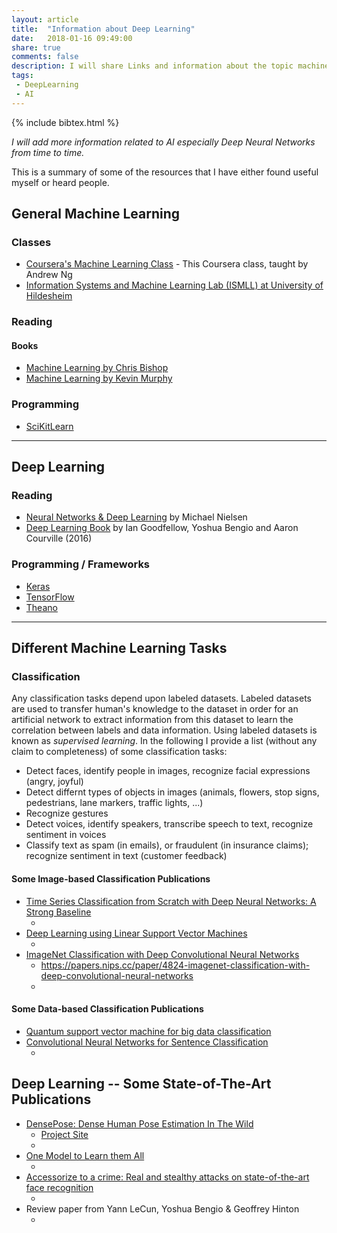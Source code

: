```yaml
---
layout: article
title:  "Information about Deep Learning"
date:   2018-01-16 09:49:00
share: true
comments: false
description: I will share Links and information about the topic machine learning.
tags:
 - DeepLearning
 - AI
---
```


{% include bibtex.html %}
<bibtex src="{{ site.url }}/bibtex/DeepLearning.bib"></bibtex>

*I will add more information related to AI especially Deep Neural Networks from time to time.*


This is a summary of some of the resources that I have either found useful myself or heard people.

## General Machine Learning

### Classes

* [Coursera's Machine Learning Class](https://www.coursera.org/learn/machine-learning "Coursera's Machine Learning Class") - This Coursera class, taught by Andrew Ng
* [Information Systems and Machine Learning Lab (ISMLL) at University of Hildesheim](https://www.ismll.uni-hildesheim.de/lehre/ml2-17s/script/index_en.html "Information Systems and Machine Learning Lab (ISMLL) at University of Hildesheim")

### Reading

#### Books

* [Machine Learning by Chris Bishop](http://www.springer.com/gb/book/9780387310732)
* [Machine Learning by Kevin Murphy](https://mitpress.mit.edu/books/machine-learning-0)

### Programming

* [SciKitLearn](http://scikit-learn.org/stable/ "SciKitLearn")

<hr>

## Deep Learning

### Reading

* [Neural Networks & Deep Learning](http://neuralnetworksanddeeplearning.com/ "Neural Networks & Deep Learning") by Michael Nielsen
* [Deep Learning Book](http://www.deeplearningbook.org/ "Deep Learning Book") by Ian Goodfellow, Yoshua Bengio and Aaron Courville (2016)

### Programming / Frameworks

* [Keras](https://keras.io/ "Keras")
* [TensorFlow](https://www.tensorflow.org/ "TensorFlow")
* [Theano](http://www.deeplearning.net/software/theano/ "Theano")

<hr>

## Different Machine Learning Tasks

### Classification

Any classification tasks depend upon labeled datasets. 
Labeled datasets are used to transfer human's knowledge to the dataset in order for an artificial network to extract information from this dataset to learn the correlation between labels and data information.
Using labeled datasets is known as *supervised learning*. In the following I provide a list (without any claim to completeness) of some classification tasks:

* Detect faces, identify people in images, recognize facial expressions (angry, joyful)
* Detect differnt types of objects in images (animals, flowers, stop signs, pedestrians, lane markers, traffic lights, ...)
* Recognize gestures
* Detect voices, identify speakers, transcribe speech to text, recognize sentiment in voices
* Classify text as spam (in emails), or fraudulent (in insurance claims); recognize sentiment in text (customer feedback)

#### Some Image-based Classification Publications

* [Time Series Classification from Scratch with Deep Neural Networks: A Strong Baseline](https://arxiv.org/pdf/1611.06455.pdf) [<i class="fa fa-external-link "></i> <i class="fa fa-file-pdf-o "></i>](https://arxiv.org/pdf/1611.06455.pdf)
  * <div class="bibtex_display" bibtexkeys="DBLP:journals/corr/WangYO16"></div>
* [Deep Learning using Linear Support Vector Machines](https://arxiv.org/abs/1306.0239)
  * <div class="bibtex_display" bibtexkeys="DBLP:journals/corr/Tang13"></div>
* [ImageNet Classification with Deep Convolutional Neural Networks](https://papers.nips.cc/paper/4824-imagenet-classification-with-deep-convolutional-neural-networks.pdf)
  * https://papers.nips.cc/paper/4824-imagenet-classification-with-deep-convolutional-neural-networks
  * <div class="bibtex_display" bibtexkeys="NIPS2012_4824"></div>


 

#### Some Data-based Classification Publications
* [Quantum support vector machine for big data classification](https://arxiv.org/abs/1307.0471.pdf)
* [Convolutional Neural Networks for Sentence Classification](https://arxiv.org/pdf/1408.5882.pdf)
  * <div class="bibtex_display" bibtexkeys="DBLP:journals/corr/Kim14f"></div>

## Deep Learning -- Some State-of-The-Art Publications

* [DensePose: Dense Human Pose Estimation In The Wild](https://arxiv.org/abs/1802.00434.pdf)
  * [<i class="fa fa-external-link "></i> Project Site](http://densepose.org/ "Project Website")
  * <div class="bibtex_display" bibtexkeys="Guler2018DensePose"></div>
* [One Model to Learn them All](https://arxiv.org/pdf/1706.05137.pdf)
  * <div class="bibtex_display" bibtexkeys="kaiser2017one"></div>
* [Accessorize to a crime: Real and stealthy attacks on state-of-the-art face recognition](https://www.cs.cmu.edu/~sbhagava/papers/face-rec-ccs16.pdf)
  * <div class="bibtex_display" bibtexkeys="sharif2016accessorize"></div>
* Review paper from Yann LeCun, Yoshua Bengio & Geoffrey Hinton
  * <div class="bibtex_display" bibtexkeys="lecun2015deep"></div>

